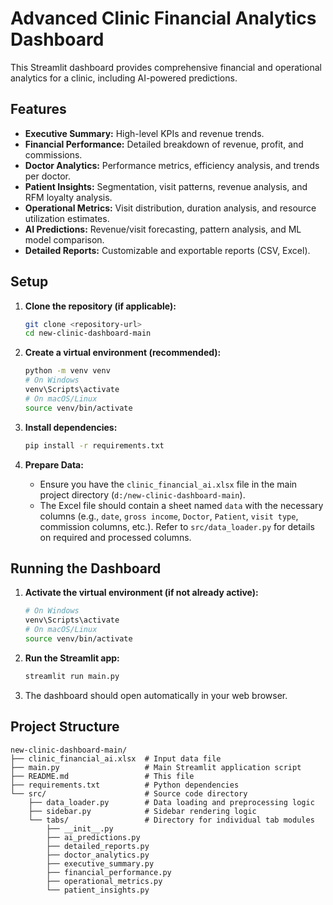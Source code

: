 # Advanced Clinic Financial Analytics Dashboard

This Streamlit dashboard provides comprehensive financial and operational analytics for a clinic, including AI-powered predictions.

## Features

*   **Executive Summary:** High-level KPIs and revenue trends.
*   **Financial Performance:** Detailed breakdown of revenue, profit, and commissions.
*   **Doctor Analytics:** Performance metrics, efficiency analysis, and trends per doctor.
*   **Patient Insights:** Segmentation, visit patterns, revenue analysis, and RFM loyalty analysis.
*   **Operational Metrics:** Visit distribution, duration analysis, and resource utilization estimates.
*   **AI Predictions:** Revenue/visit forecasting, pattern analysis, and ML model comparison.
*   **Detailed Reports:** Customizable and exportable reports (CSV, Excel).

## Setup

1.  **Clone the repository (if applicable):**
    ```bash
    git clone <repository-url>
    cd new-clinic-dashboard-main
    ```

2.  **Create a virtual environment (recommended):**
    ```bash
    python -m venv venv
    # On Windows
    venv\Scripts\activate
    # On macOS/Linux
    source venv/bin/activate
    ```

3.  **Install dependencies:**
    ```bash
    pip install -r requirements.txt
    ```

4.  **Prepare Data:**
    *   Ensure you have the `clinic_financial_ai.xlsx` file in the main project directory (`d:/new-clinic-dashboard-main`).
    *   The Excel file should contain a sheet named `data` with the necessary columns (e.g., `date`, `gross income`, `Doctor`, `Patient`, `visit type`, commission columns, etc.). Refer to `src/data_loader.py` for details on required and processed columns.

## Running the Dashboard

1.  **Activate the virtual environment (if not already active):**
    ```bash
    # On Windows
    venv\Scripts\activate
    # On macOS/Linux
    source venv/bin/activate
    ```

2.  **Run the Streamlit app:**
    ```bash
    streamlit run main.py
    ```

3.  The dashboard should open automatically in your web browser.

## Project Structure

```
new-clinic-dashboard-main/
├── clinic_financial_ai.xlsx  # Input data file
├── main.py                   # Main Streamlit application script
├── README.md                 # This file
├── requirements.txt          # Python dependencies
└── src/                      # Source code directory
    ├── data_loader.py        # Data loading and preprocessing logic
    ├── sidebar.py            # Sidebar rendering logic
    └── tabs/                 # Directory for individual tab modules
        ├── __init__.py
        ├── ai_predictions.py
        ├── detailed_reports.py
        ├── doctor_analytics.py
        ├── executive_summary.py
        ├── financial_performance.py
        ├── operational_metrics.py
        └── patient_insights.py
